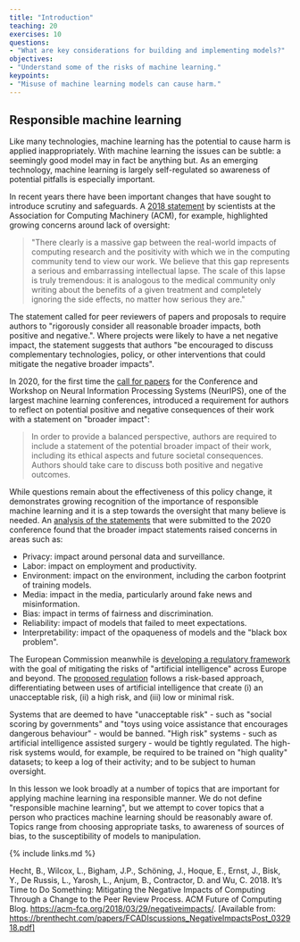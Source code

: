```yaml
---
title: "Introduction"
teaching: 20
exercises: 10
questions:
- "What are key considerations for building and implementing models?"
objectives:
- "Understand some of the risks of machine learning."
keypoints:
- "Misuse of machine learning models can cause harm."
---
```


## Responsible machine learning

<!-- TODO: 

# Guidelines and quality criteria for artificial intelligence-based prediction models in healthcare
https://www.nature.com/articles/s41746-021-00549-7


- Look at: https://twitter.com/volokuleshov/status/1475184432013352963?s=11

-->

Like many technologies, machine learning has the potential to cause harm is applied inappropriately. With machine learning the issues can be subtle: a seemingly good model may in fact be anything but. As an emerging technology, machine learning is largely self-regulated so awareness of potential pitfalls is especially important. 

In recent years there have been important changes that have sought to introduce scrutiny and safeguards. A [2018 statement](https://web.archive.org/web/20200101022756/https://acm-fca.org/2018/03/29/negativeimpacts/) by scientists at the Association for Computing Machinery (ACM), for example, highlighted growing concerns around lack of oversight:

> "There clearly is a massive gap between the real-world impacts of computing research and the positivity with which we in the computing community tend to view our work. We believe that this gap represents a serious and embarrassing intellectual lapse. The scale of this lapse is truly tremendous: it is analogous to the medical community only writing about the benefits of a given treatment and completely ignoring the side effects, no matter how serious they are."

The statement called for peer reviewers of papers and proposals to require authors to "rigorously consider all reasonable broader impacts, both positive and negative.". Where projects were likely to have a net negative impact, the statement suggests that authors "be encouraged to discuss complementary technologies, policy, or other interventions that could mitigate the negative broader impacts".

In 2020, for the first time the [call for papers](https://neurips.cc/Conferences/2020/CallForPapers) for the Conference and Workshop on Neural Information Processing Systems (NeurIPS), one of the largest machine learning conferences, introduced a requirement for authors to reflect on potential positive and negative consequences of their work with a statement on "broader impact":

>  In order to provide a balanced perspective, authors are required to include a statement of the potential broader impact of their work, including its ethical aspects and future societal consequences. Authors should take care to discuss both positive and negative outcomes.

While questions remain about the effectiveness of this policy change, it demonstrates growing recognition of the importance of responsible machine learning and it is a step towards the oversight that many believe is needed. An [analysis of the statements](https://arxiv.org/pdf/2105.04760.pdf) that were submitted to the 2020 conference found that the broader impact statements raised concerns in areas such as:

- Privacy: impact around personal data and surveillance.
- Labor: impact on employment and productivity.
- Environment: impact on the environment, including the carbon footprint of training models.
- Media: impact in the media, particularly around fake news and misinformation.
- Bias: impact in terms of fairness and discrimination.
- Reliability: impact of models that failed to meet expectations.
- Interpretability: impact of the opaqueness of models and the "black box problem".

The European Commission meanwhile is [developing a regulatory framework](https://digital-strategy.ec.europa.eu/en/policies/regulatory-framework-ai) with the goal of mitigating the risks of "artificial intelligence" across Europe and beyond. The [proposed regulation](https://eur-lex.europa.eu/legal-content/EN/TXT/HTML/?uri=CELEX:52021PC0206&from=EN) follows a risk-based approach, differentiating between uses of artificial intelligence that create (i) an unacceptable risk, (ii) a high risk, and (iii) low or minimal risk.

Systems that are deemed to have "unacceptable risk" - such as "social scoring by governments" and "toys using voice assistance that encourages dangerous behaviour" - would be banned. "High risk" systems - such as artificial intelligence assisted surgery - would be tightly regulated. The high-risk systems would, for example, be required to be trained on "high quality" datasets; to keep a log of their activity; and to be subject to human oversight.

In this lesson we look broadly at a number of topics that are important for applying machine learning ina responsible manner. We do not define "responsible machine learning", but we attempt to cover topics that a person who practices machine learning should be reasonably aware of. Topics range from choosing appropriate tasks, to awareness of sources of bias, to the susceptibility of models to manipulation.

{% include links.md %}

Hecht, B., Wilcox, L., Bigham, J.P., Schöning, J., Hoque, E., Ernst, J., Bisk, Y., De Russis, L., Yarosh, L., Anjum, B., Contractor, D. and Wu, C. 2018. It’s Time to Do Something: Mitigating the Negative Impacts of Computing Through a Change to the Peer Review Process. ACM Future of Computing Blog. https://acm-fca.org/2018/03/29/negativeimpacts/. [Available from: https://brenthecht.com/papers/FCADIscussions_NegativeImpactsPost_032918.pdf]



